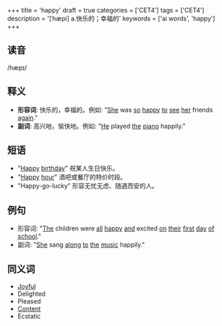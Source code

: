 +++
title = 'happy'
draft = true
categories = ['CET4']
tags = ['CET4']
description = '[ˈhæpi] a.快乐的；幸福的'
keywords = ['ai words', 'happy']
+++

## 读音
/hæpɪ/

## 释义
- **形容词**: 快乐的，幸福的。例如: "[She](/zh/post/she/) was [so](/zh/post/so/) [happy](/zh/post/happy/) [to](/zh/post/to/) [see](/zh/post/see/) [her](/zh/post/her/) friends [again](/zh/post/again/)."
- **副词**: 高兴地，愉快地。例如: "[He](/zh/post/he/) played [the](/zh/post/the/) [piano](/zh/post/piano/) happily."

## 短语
- "[Happy](/zh/post/happy/) [birthday](/zh/post/birthday/)" 祝某人生日快乐。
- "[Happy](/zh/post/happy/) [hour](/zh/post/hour/)" 酒吧或餐厅的特价时段。
- "Happy-go-lucky" 形容无忧无虑、随遇而安的人。

## 例句
- 形容词: "[The](/zh/post/the/) children were [all](/zh/post/all/) [happy](/zh/post/happy/) [and](/zh/post/and/) excited [on](/zh/post/on/) [their](/zh/post/their/) [first](/zh/post/first/) [day](/zh/post/day/) [of](/zh/post/of/) [school](/zh/post/school/)."
- 副词: "[She](/zh/post/she/) sang [along](/zh/post/along/) [to](/zh/post/to/) [the](/zh/post/the/) [music](/zh/post/music/) happily."

## 同义词
- [Joyful](/zh/post/joyful/)
- Delighted
- Pleased
- [Content](/zh/post/content/)
- Ecstatic
